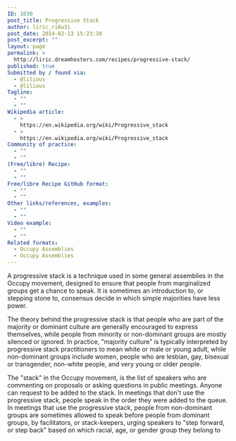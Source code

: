 ```yaml
---
ID: 1030
post_title: Progressive Stack
author: liric_ri6u3i
post_date: 2014-02-13 15:23:30
post_excerpt: ""
layout: page
permalink: >
  http://liric.dreamhosters.com/recipes/progressive-stack/
published: true
Submitted by / found via:
  - @lilious
  - @lilious
Tagline:
  - ""
  - ""
Wikipedia article:
  - >
    https://en.wikipedia.org/wiki/Progressive_stack
  - >
    https://en.wikipedia.org/wiki/Progressive_stack
Community of practice:
  - ""
  - ""
(Free/libre) Recipe:
  - ""
  - ""
Free/libre Recipe GitHub format:
  - ""
  - ""
Other links/references, examples:
  - ""
  - ""
Video example:
  - ""
  - ""
Related formats:
  - Occupy Assemblies
  - Occupy Assemblies
---
```

A progressive stack is a technique used in some general assemblies in the Occupy movement, designed to ensure that people from marginalized groups get a chance to speak. It is sometimes an introduction to, or stepping stone to, consensus decide in which simple majorities have less power.

The theory behind the progressive stack is that people who are part of the majority or dominant culture are generally encouraged to express themselves, while people from minority or non-dominant groups are mostly silenced or ignored. In practice, "majority culture" is typically interpreted by progressive stack practitioners to mean white or male or young adult, while non-dominant groups include women, people who are lesbian, gay, bisexual or transgender, non-white people, and very young or older people.

The "stack" in the Occupy movement, is the list of speakers who are commenting on proposals or asking questions in public meetings. Anyone can request to be added to the stack. In meetings that don't use the progressive stack, people speak in the order they were added to the queue. In meetings that use the progressive stack, people from non-dominant groups are sometimes allowed to speak before people from dominant groups, by facilitators, or stack-keepers, urging speakers to "step forward, or step back" based on which racial, age, or gender group they belong to